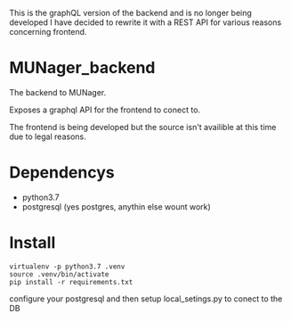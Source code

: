 This is the graphQL version of the backend and is no longer being developed
I have decided to rewrite it with a REST API for various reasons concerning frontend.


# MUNager_backend
The backend to MUNager.

Exposes a graphql API for the frontend to conect to.

The frontend is being developed but the source isn't availible at this time due to legal reasons.

# Dependencys
- python3.7
- postgresql (yes postgres, anythin else wount work)

# Install
```
virtualenv -p python3.7 .venv
source .venv/bin/activate
pip install -r requirements.txt
```
configure your postgresql and then setup local_setings.py to conect to the DB

